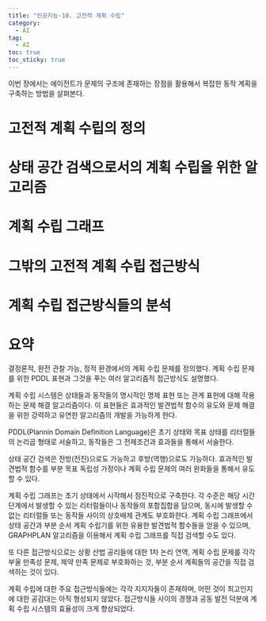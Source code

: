 ```yaml
---
title: "인공지능-10. 고전적 계획 수립"
category:
  - AI
tag:
  - AI
toc: true
toc_sticky: true
---
```


이번 장에서는 에이전트가 문제의 구조에 존재하는 장점을 활용해서 복잡한 동작 계획을 구축하는 방법을 살펴본다.

# 고전적 계획 수립의 정의



# 상태 공간 검색으로서의 계획 수립을 위한 알고리즘



# 계획 수립 그래프




# 그밖의 고전적 계획 수립 접근방식



# 계획 수립 접근방식들의 분석











# 요약

결정론적, 완전 관찰 가능, 정적 환경에서의 계획 수립 문제를 정의했다. 계획 수립 문제를 위한 PDDL 표현과 그것을 푸는 여러 알고리즘적 접근방식도 설명했다.

계획 수립 시스템은 상태들과 동작들의 명시적인 명제 표현 또는 관계 표현에 대해 작용하는 문제 해결 알고리즘이다. 이 표현들은 효과적인 발견법적 함수의 유도와 문제 해결을 위한 강력하고 유연한 알고리즘의 개발을 가능하게 한다.

PDDL(Plannin Domain Definition Language)은 초기 상태와 목표 상태를 리터럴들의 논리곱 형태로 서술하고, 동작들은 그 전제조건과 효과들을 통해서 서술한다.

상태 공간 검색은 전방(전진)으로도 가능하고 후방(역행)으로도 가능하다. 효과적인 발견법적 함수를 부분 목표 독립성 가정이나 계획 수립 문제의 여러 완화들을 통해서 유도할 수 있다.

계획 수립 그래프는 초기 상태에서 시작해서 점진적으로 구축한다. 각 수준은 해당 시간 단계에서 발생할 수 있는 리터럴들이나 동작들의 포함집합을 담으며, 동시에 발생할 수 없는 리터럴들 또는 동작들 사이의 상호배제 관계도 부호화한다. 계획 수립 그래프에서 상태 공간과 부분 순서 계획 수립기를 위한 유용한 발견법적 함수들을 얻을 수 있으며, GRAPHPLAN 알고리즘을 이용해서 계획 수립 그래프를 직접 검색할 수도 있다.

또 다른 접근방식으로는 상황 산법 공리들에 대한 1차 논리 연역, 계획 수립 문제를 각각 부울 만족성 문제, 제약 만족 문제로 부호화하는 것, 부분 순서 계획들의 공간을 직접 검색하는 것이 있다.

계획 수립에 대한 주요 접근방식들에는 각각 지지자들이 존재하며, 어떤 것이 최고인지에 대한 공감대는 아직 형성되지 않았다. 접근방식들 사이의 경쟁과 공동 발전 덕분에 계획 수립 시스템의 효율성이 크게 향상되었다.








